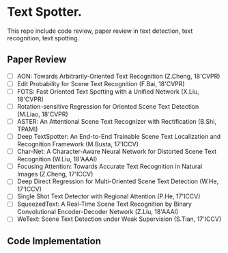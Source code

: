 # Text Spotter.

This repo include code review, paper review in text detection, text recognition, text spotting.


## Paper Review

- [ ] AON: Towards Arbitrarily-Oriented Text Recognition (Z.Cheng, 18'CVPR)  
- [ ] Edit Probability for Scene Text Recognition (F.Bai, 18'CVPR)  
- [ ] FOTS: Fast Oriented Text Spotting with a Unified Network (X.Liu, 18'CVPR)  
- [ ] Rotation-sensitive Regression for Oriented Scene Text Detection (M.Liao, 18'CVPR)  
- [ ] ASTER: An Attentional Scene Text Recognizer with Rectification (B.Shi, TPAMI)  
- [ ] Deep TextSpotter: An End-to-End Trainable Scene Text Localization and Recognition Framework (M.Busta, 17'ICCV)  
- [ ] Char-Net: A Character-Aware Neural Network for Distorted Scene Text Recognition (W.Liu, 18'AAAI)  
- [ ] Focusing Attention: Towards Accurate Text Recognition in Natural Images (Z.Cheng, 17'ICCV)  
- [ ] Deep Direct Regression for Multi-Oriented Scene Text Detection (W.He, 17'ICCV)  
- [ ] Single Shot Text Detector with Regional Attention (P.He, 17'ICCV)  
- [ ] SqueezedText: A Real-Time Scene Text Recognition by Binary Convolutional Encoder-Decoder Network (Z.Liu, 18'AAAI)  
- [ ] WeText: Scene Text Detection under Weak Supervision (S.Tian, 17'ICCV)  

## Code Implementation
